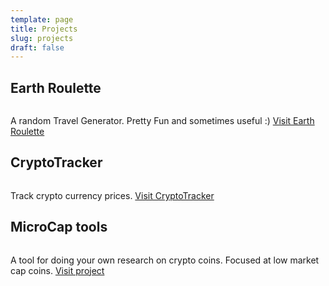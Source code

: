 ```yaml
---
template: page
title: Projects
slug: projects
draft: false
---
```

## Earth Roulette

<a href="https://earthroulette.com" target="_blank"><img class="Sirv" data-src="https://iantiark-cdn.sirv.com/varyvoda/er.png"></a>

A random Travel Generator. Pretty Fun and sometimes useful :) [Visit Earth Roulette](https://earthroulette.com)

## CryptoTracker

<a href="https://cryptotracker.xyz" target="_blank"><img class="Sirv" data-src="https://iantiark.sirv.com/varyvoda/ct.png"></a>

Track crypto currency prices. [Visit CryptoTracker](https://cryptotracker.xyz)

## MicroCap tools

<a href="https://microcap.tools" target="_blank"><img class="Sirv" data-src="https://iantiark.sirv.com/varyvoda/micro.png"></a>

A tool for doing your own research on crypto coins. Focused at low market cap coins. [Visit project](https://microcap.tools)
